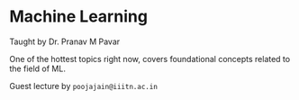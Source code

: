 # Machine Learning

Taught by Dr. Pranav M Pavar

One of the hottest topics right now, covers foundational concepts related to the field of ML.

Guest lecture by `poojajain@iiitn.ac.in`
